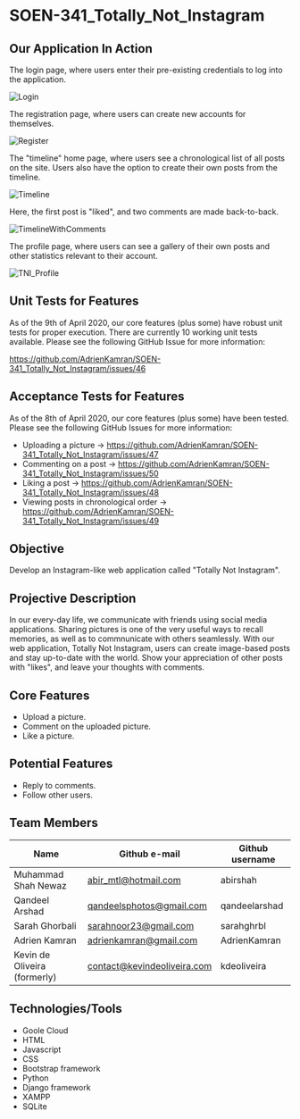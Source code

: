 
# SOEN-341_Totally_Not_Instagram

## Our Application In Action
The login page, where users enter their pre-existing credentials to log into the application.

![Login](https://user-images.githubusercontent.com/50927558/78877050-41d05000-7a1e-11ea-8f85-7618ff429874.PNG)

The registration page, where users can create new accounts for themselves.

![Register](https://user-images.githubusercontent.com/50927558/78877100-53195c80-7a1e-11ea-889e-65ad173240e4.PNG)

The "timeline" home page, where users see a chronological list of all posts on the site.
Users also have the option to create their own posts from the timeline.

![Timeline](https://user-images.githubusercontent.com/50927558/78877182-73e1b200-7a1e-11ea-97ba-17ffb3cf3416.PNG)

Here, the first post is "liked", and two comments are made back-to-back.

![TimelineWithComments](https://user-images.githubusercontent.com/50927558/78877247-8bb93600-7a1e-11ea-8e10-02b9771da0a7.PNG)


The profile page, where users can see a gallery of their own posts and other statistics relevant to their account.

![TNI_Profile](https://user-images.githubusercontent.com/50927558/78876075-ccb04b00-7a1c-11ea-8f4d-ea749d9f92d7.PNG)


## Unit Tests for Features

As of the 9th of April 2020, our core features (plus some) have robust unit tests for proper execution.
There are currently 10 working unit tests available.
Please see the following GitHub Issue for more information:

https://github.com/AdrienKamran/SOEN-341_Totally_Not_Instagram/issues/46

## Acceptance Tests for Features

As of the 8th of April 2020, our core features (plus some) have been tested.
Please see the following GitHub Issues for more information:

- Uploading a picture -> https://github.com/AdrienKamran/SOEN-341_Totally_Not_Instagram/issues/47
- Commenting on a post -> https://github.com/AdrienKamran/SOEN-341_Totally_Not_Instagram/issues/50
- Liking a post -> https://github.com/AdrienKamran/SOEN-341_Totally_Not_Instagram/issues/48
- Viewing posts in chronological order -> https://github.com/AdrienKamran/SOEN-341_Totally_Not_Instagram/issues/49

## Objective 

Develop an Instagram-like web application called "Totally Not Instagram".

## Projective Description

In our every-day life, we communicate with friends using social media applications. Sharing pictures is one of the very useful
ways to recall memories, as well as to commnunicate with others seamlessly. With our web application, Totally Not Instagram, users can create image-based posts and stay up-to-date with the world. Show your appreciation of other posts with "likes", and leave your thoughts with comments.

## Core Features

* Upload a picture.
* Comment on the uploaded picture.
* Like a picture.

## Potential Features

* Reply to comments.
* Follow other users.

## Team Members

| Name                          | Github e-mail                                       | Github username    
|--------------------           |-------------------------------                      |-----------------
|Muhammad Shah Newaz            |abir_mtl@hotmail.com                                 |abirshah
|Qandeel Arshad                 |qandeelsphotos@gmail.com                             |qandeelarshad
|Sarah Ghorbali                 |sarahnoor23@gmail.com                                |sarahghrbl
|Adrien Kamran                  |adrienkamran@gmail.com                               |AdrienKamran
|Kevin de Oliveira (formerly)   |contact@kevindeoliveira.com                          |kdeoliveira

## Technologies/Tools

* Goole Cloud
* HTML
* Javascript
* CSS
* Bootstrap framework
* Python
* Django framework
* XAMPP
* SQLite
